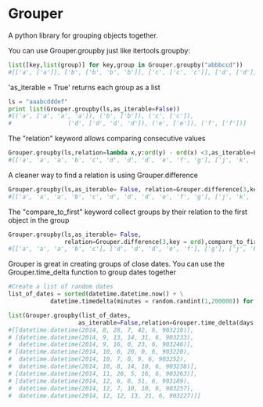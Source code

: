 Grouper
=======

A python library for grouping objects together.


You can use Grouper.groupby just like itertools.groupby:
```python
list([key,list(group)] for key,group in Grouper.groupby("abbbccd"))
#[['a', ['a']], ['b', ['b', 'b', 'b']], ['c', ['c', 'c']], ['d', ['d']]]
```
'as_iterable = True' returns each group as a list
```python
ls = "aaabcdddef"
print list(Grouper.groupby(ls,as_iterable=False))
#[('a', ['a', 'a', 'a']), ('b', ['b']), ('c', ['c']), 
#                ('d', ['d', 'd', 'd']), ('e', ['e']), ('f', ['f'])]
```

The "relation" keyword allows comparing consecutive values
```python
Grouper.groupby(ls,relation=lambda x,y:ord(y) - ord(x) <3,as_iterable=False)
#[['a', 'a', 'a', 'b', 'c', 'd', 'd', 'd', 'e', 'f', 'g'], ['j', 'k', 'l', 'm']]
```

A cleaner way to find a relation is using Grouper.difference
```python
Grouper.groupby(ls,as_iterable= False, relation=Grouper.difference(3,key = ord))
#[['a', 'a', 'a', 'b', 'c', 'd', 'd', 'd', 'e', 'f', 'g'], ['j', 'k', 'l', 'm']]
```

The "compare_to_first" keyword collect groups by their relation to the first object in the group 
```python
Grouper.groupby(ls,as_iterable= False, 
                relation=Grouper.difference(3,key = ord),compare_to_first= True)
#[['a', 'a', 'a', 'b', 'c'], ['d', 'd', 'd', 'e', 'f'], ['g'], ['j', 'k', 'l'], ['m']]
```

Grouper is great in creating groups of close dates.
You can use the Grouper.time_delta function to group dates together
```python
#Create a list of random dates
list_of_dates = sorted(datetime.datetime.now() + \
            datetime.timedelta(minutes = random.randint(1,200000)) for i in range(10))

list(Grouper.groupby(list_of_dates,
                    as_iterable=False,relation=Grouper.time_delta(days = 7)))
#[[datetime.datetime(2014, 8, 28, 7, 42, 6, 903210)],
# [datetime.datetime(2014, 9, 13, 14, 31, 6, 903233),
#  datetime.datetime(2014, 9, 16, 0, 23, 6, 903246)],
# [datetime.datetime(2014, 10, 6, 20, 0, 6, 903220),
#  datetime.datetime(2014, 10, 7, 0, 9, 6, 903252),
#  datetime.datetime(2014, 10, 8, 14, 10, 6, 903238)],
# [datetime.datetime(2014, 11, 26, 5, 16, 6, 903263)],
# [datetime.datetime(2014, 12, 6, 8, 51, 6, 903189),
#  datetime.datetime(2014, 12, 7, 10, 10, 6, 903257),
#  datetime.datetime(2014, 12, 12, 13, 21, 6, 903227)]]
```
